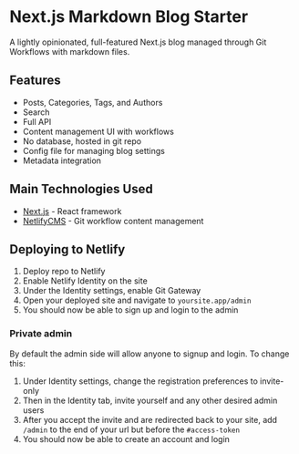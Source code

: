 # Next.js Markdown Blog Starter

A lightly opinionated, full-featured Next.js blog managed through Git Workflows with markdown files.

## Features

- Posts, Categories, Tags, and Authors
- Search
- Full API
- Content management UI with workflows
- No database, hosted in git repo
- Config file for managing blog settings
- Metadata integration

## Main Technologies Used

- [Next.js](https://nextjs.org/) - React framework
- [NetlifyCMS](https://www.netlifycms.org/) - Git workflow content management

## Deploying to Netlify

1. Deploy repo to Netlify
2. Enable Netlify Identity on the site
3. Under the Identity settings, enable Git Gateway
4. Open your deployed site and navigate to `yoursite.app/admin`
5. You should now be able to sign up and login to the admin

### Private admin

By default the admin side will allow anyone to signup and login. To change this:

1. Under Identity settings, change the registration preferences to invite-only
2. Then in the Identity tab, invite yourself and any other desired admin users
3. After you accept the invite and are redirected back to your site, add `/admin` to the end of your url but before the `#access-token`
4. You should now be able to create an account and login
